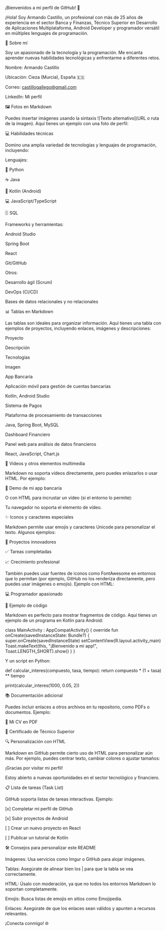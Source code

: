 ¡Bienvenidos a mi perfil de GitHub! 🚀

¡Hola! Soy Armando Castillo, un profesional con más de 25 años de experiencia en el sector Banca y Finanzas, Técnico Superior en Desarrollo de Aplicaciones Multiplataforma, Android Developer y programador versátil en múltiples lenguajes de programación. 



📌 Sobre mí

Soy un apasionado de la tecnología y la programación.
Me encanta aprender nuevas habilidades tecnológicas y enfrentarme a diferentes retos.





Nombre: Armando Castillo



Ubicación: Cieza (Murcia), España 🇪🇸



Correo: castillogallego@gmail.com



LinkedIn: Mi perfil



🖼️ Fotos en Markdown

Puedes insertar imágenes usando la sintaxis ![Texto alternativo](URL o ruta de la imagen). Aquí tienes un ejemplo con una foto de perfil:


💻 Habilidades técnicas

Domino una amplia variedad de tecnologías y lenguajes de programación, incluyendo:





Lenguajes:





🐍 Python



☕ Java



📱 Kotlin (Android)



💻 JavaScript/TypeScript



🗄️ SQL



Frameworks y herramientas:





Android Studio



Spring Boot



React



Git/GitHub



Otros:





Desarrollo ágil (Scrum)



DevOps (CI/CD)



Bases de datos relacionales y no relacionales



📊 Tablas en Markdown

Las tablas son ideales para organizar información. Aquí tienes una tabla con ejemplos de proyectos, incluyendo enlaces, imágenes y descripciones:







Proyecto



Descripción



Tecnologías



Imagen





App Bancaria



Aplicación móvil para gestión de cuentas bancarias



Kotlin, Android Studio









Sistema de Pagos



Plataforma de procesamiento de transacciones



Java, Spring Boot, MySQL









Dashboard Financiero



Panel web para análisis de datos financieros



React, JavaScript, Chart.js







🎥 Vídeos y otros elementos multimedia

Markdown no soporta vídeos directamente, pero puedes enlazarlos o usar HTML. Por ejemplo:

🔗 Demo de mi app bancaria

O con HTML para incrustar un vídeo (si el entorno lo permite):

 Tu navegador no soporta el elemento de vídeo.



✨ Iconos y caracteres especiales

Markdown permite usar emojis y caracteres Unicode para personalizar el texto. Algunos ejemplos:





🚀 Proyectos innovadores



✅ Tareas completadas



📈 Crecimiento profesional

También puedes usar fuentes de iconos como FontAwesome en entornos que lo permitan (por ejemplo, GitHub no los renderiza directamente, pero puedes usar imágenes o emojis). Ejemplo con HTML:

💻 Programador apasionado



📝 Ejemplo de código

Markdown es perfecto para mostrar fragmentos de código. Aquí tienes un ejemplo de un programa en Kotlin para Android:

class MainActivity : AppCompatActivity() {
    override fun onCreate(savedInstanceState: Bundle?) {
        super.onCreate(savedInstanceState)
        setContentView(R.layout.activity_main)
        Toast.makeText(this, "¡Bienvenido a mi app!", Toast.LENGTH_SHORT).show()
    }
}

Y un script en Python:

def calcular_interes(compuesto, tasa, tiempo):
    return compuesto * (1 + tasa) ** tiempo

print(calcular_interes(1000, 0.05, 2))



📚 Documentación adicional

Puedes incluir enlaces a otros archivos en tu repositorio, como PDFs o documentos. Ejemplo:





📄 Mi CV en PDF



📑 Certificado de Técnico Superior



🔍 Personalización con HTML

Markdown en GitHub permite cierto uso de HTML para personalizar aún más. Por ejemplo, puedes centrar texto, cambiar colores o ajustar tamaños:

¡Gracias por visitar mi perfil!

Estoy abierto a nuevas oportunidades en el sector tecnológico y financiero.



📋 Lista de tareas (Task List)

GitHub soporta listas de tareas interactivas. Ejemplo:





[x] Completar mi perfil de GitHub



[x] Subir proyectos de Android



[ ] Crear un nuevo proyecto en React



[ ] Publicar un tutorial de Kotlin



🛠️ Consejos para personalizar este README





Imágenes: Usa servicios como Imgur o GitHub para alojar imágenes.



Tablas: Asegúrate de alinear bien los | para que la tabla se vea correctamente.



HTML: Úsalo con moderación, ya que no todos los entornos Markdown lo soportan completamente.



Emojis: Busca listas de emojis en sitios como Emojipedia.



Enlaces: Asegúrate de que los enlaces sean válidos y apunten a recursos relevantes.



¡Conecta conmigo! 🌐

<!--
**ArmandoCastilloGallego/ArmandoCastilloGallego** is a ✨ _special_ ✨ repository because its `README.md` (this file) appears on your GitHub profile.

Here are some ideas to get you started:

- 🔭 I’m currently working on ...
- 🌱 I’m currently learning ...
- 👯 I’m looking to collaborate on ...
- 🤔 I’m looking for help with ...
- 💬 Ask me about ...
- 📫 How to reach me: ...
- 😄 Pronouns: ...
- ⚡ Fun fact: ...
-->
